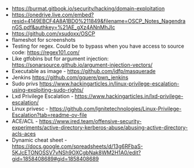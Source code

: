 - https://burmat.gitbook.io/security/hacking/domain-exploitation
- https://onedrive.live.com/embed?resid=4149EBCF4A8A1BD0%211849&filename=OSCP_Notes_NagendranGS.pdf&authkey=%21AE_gXz4ANnMhJIc
- https://github.com/xsudoxx/OSCP
- flameshot for screenshots
- Testing for regex. Could be to bypass when you have access to source code: https://regex101.com/
- Like gtfobins but for argument injection: https://sonarsource.github.io/argument-injection-vectors/
- Executable as image - https://github.com/idfp/masquerade
- Jenkins https://github.com/gquere/pwn_jenkins
- Sudo privs https://www.hackingarticles.in/linux-privilege-escalation-using-exploiting-sudo-rights/
- Lxd Privilege Escalation - https://www.hackingarticles.in/lxd-privilege-escalation/
- Linux privesc - https://github.com/Ignitetechnologies/Linux-Privilege-Escalation?tab=readme-ov-file
- ACE/ACL - https://www.ired.team/offensive-security-experiments/active-directory-kerberos-abuse/abusing-active-directory-acls-aces
- Dynamic cheat sheet - https://docs.google.com/spreadsheets/d/13g6RFbaS-5KJcETONOSSV7vNSh9OXCgbNak8WM2H1A0/edit?gid=1858408689#gid=1858408689